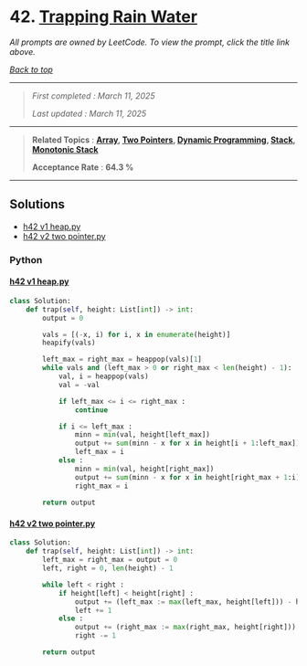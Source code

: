 # 42. [Trapping Rain Water](<https://leetcode.com/problems/trapping-rain-water>)

*All prompts are owned by LeetCode. To view the prompt, click the title link above.*

*[Back to top](<../README.md>)*

------

> *First completed : March 11, 2025*
>
> *Last updated : March 11, 2025*

------

> **Related Topics** : **[Array](<by_topic/Array.md>), [Two Pointers](<by_topic/Two Pointers.md>), [Dynamic Programming](<by_topic/Dynamic Programming.md>), [Stack](<by_topic/Stack.md>), [Monotonic Stack](<by_topic/Monotonic Stack.md>)**
>
> **Acceptance Rate** : **64.3 %**

------

## Solutions

- [h42 v1 heap.py](<../my-submissions/h42 v1 heap.py>)
- [h42 v2 two pointer.py](<../my-submissions/h42 v2 two pointer.py>)
### Python
#### [h42 v1 heap.py](<../my-submissions/h42 v1 heap.py>)
```Python
class Solution:
    def trap(self, height: List[int]) -> int:
        output = 0

        vals = [(-x, i) for i, x in enumerate(height)]
        heapify(vals)

        left_max = right_max = heappop(vals)[1]
        while vals and (left_max > 0 or right_max < len(height) - 1):
            val, i = heappop(vals)
            val = -val

            if left_max <= i <= right_max :
                continue

            if i <= left_max :
                minn = min(val, height[left_max])
                output += sum(minn - x for x in height[i + 1:left_max])
                left_max = i
            else :
                minn = min(val, height[right_max])
                output += sum(minn - x for x in height[right_max + 1:i])
                right_max = i
                
        return output
```

#### [h42 v2 two pointer.py](<../my-submissions/h42 v2 two pointer.py>)
```Python
class Solution:
    def trap(self, height: List[int]) -> int:
        left_max = right_max = output = 0 
        left, right = 0, len(height) - 1

        while left < right :
            if height[left] < height[right] :
                output += (left_max := max(left_max, height[left])) - height[left]
                left += 1
            else :
                output += (right_max := max(right_max, height[right])) - height[right]
                right -= 1

        return output
```

